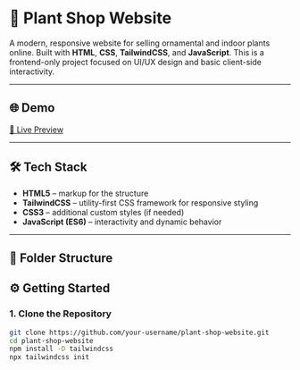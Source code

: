 # 🌿 Plant Shop Website

A modern, responsive website for selling ornamental and indoor plants online. Built with **HTML**, **CSS**, **TailwindCSS**, and **JavaScript**. This is a frontend-only project focused on UI/UX design and basic client-side interactivity.

---

## 🌐 Demo

[🔗 Live Preview](#) <!-- Thay # bằng liên kết demo nếu có, ví dụ Netlify hoặc GitHub Pages -->

---

## 🛠️ Tech Stack

- **HTML5** – markup for the structure
- **TailwindCSS** – utility-first CSS framework for responsive styling
- **CSS3** – additional custom styles (if needed)
- **JavaScript (ES6)** – interactivity and dynamic behavior

---

## 📁 Folder Structure

## ⚙️ Getting Started

### 1. Clone the Repository

```bash
git clone https://github.com/your-username/plant-shop-website.git
cd plant-shop-website
npm install -D tailwindcss
npx tailwindcss init
